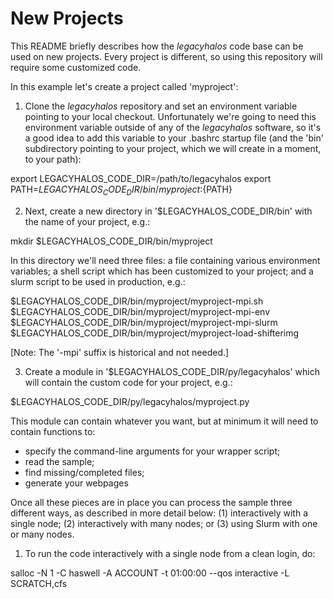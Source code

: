 New Projects
============

This README briefly describes how the *legacyhalos* code base can be used on new
projects.  Every project is different, so using this repository will require
some customized code.

In this example let's create a project called 'myproject':

1. Clone the *legacyhalos* repository and set an environment variable pointing
to your local checkout. Unfortunately we're going to need this environment
variable outside of any of the *legacyhalos* software, so it's a good idea to
add this variable to your .bashrc startup file (and the 'bin' subdirectory
pointing to your project, which we will create in a moment, to your path):

  export LEGACYHALOS_CODE_DIR=/path/to/legacyhalos
  export PATH=${LEGACYHALOS_CODE_DIR}/bin/myproject:${PATH}

2. Next, create a new directory in '$LEGACYHALOS_CODE_DIR/bin' with the name of
your project, e.g.:

  mkdir $LEGACYHALOS_CODE_DIR/bin/myproject

In this directory we'll need three files: a file containing various environment
variables; a shell script which has been customized to your project; and a slurm
script to be used in production, e.g.:

  $LEGACYHALOS_CODE_DIR/bin/myproject/myproject-mpi.sh
  $LEGACYHALOS_CODE_DIR/bin/myproject/myproject-mpi-env
  $LEGACYHALOS_CODE_DIR/bin/myproject/myproject-mpi-slurm
  $LEGACYHALOS_CODE_DIR/bin/myproject/myproject-load-shifterimg

[Note: The '-mpi' suffix is historical and not needed.]

3. Create a module in '$LEGACYHALOS_CODE_DIR/py/legacyhalos' which will contain
the custom code for your project, e.g.:

  $LEGACYHALOS_CODE_DIR/py/legacyhalos/myproject.py

This module can contain whatever you want, but at minimum it will need to
contain functions to:

  - specify the command-line arguments for your wrapper script;
  - read the sample;
  - find missing/completed files;
  - generate your webpages

Once all these pieces are in place you can process the sample three different
ways, as described in more detail below: (1) interactively with a single node;
(2) interactively with many nodes; or (3) using Slurm with one or many nodes.

1. To run the code interactively with a single node from a clean login, do:

  salloc -N 1 -C haswell -A ACCOUNT -t 01:00:00 --qos interactive -L SCRATCH,cfs
  
  
  
